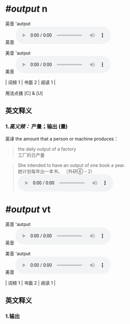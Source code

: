 # ***\#output*** n
英音 'aʊtpʊt  
英音
<audio src="./media/output-B.aac" controls="controls"></audio>

美音 'aʊtpʊt  
美音
<audio src="./media/output.aac" controls="controls"></audio>



| 词频 1 | 书面 2 | 阅读 1 |  

用法点拨  [C] & [U]

英文释义
---
### 1.*高义频：* **产量；输出 (量)**  
英译 the amount that a person or machine produces：

 > the daily output of a factory  
 > 工厂的日产量    

 > She intended to have an output of one book a year.  
 > 她计划每年出一本书。  （外研⑥ – 2）  
<audio src="./media/output-1.aac" controls="controls"></audio>


# ***\#output*** vt
英音 'aʊtpʊt  
英音
<audio src="./media/output-B.aac" controls="controls"></audio>

美音 'aʊtpʊt  
美音
<audio src="./media/output.aac" controls="controls"></audio>



| 词频 1 | 书面 2 | 阅读 1 |  

英文释义
---
### 1.**输出**  


